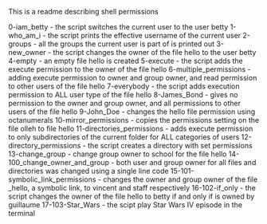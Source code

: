 This is a readme describing shell permissions 

0-iam_betty - the script switches the current user to the user betty
1-who_am_i - the script prints the effective username of the current user
2-groups - all the groups the current user is part of is printed out
3-new_owner - the script changes the owner of the file hello to the user betty
4-empty - an empty file hello is created
5-execute - the script adds the execute permission to the owner of the file hello
6-multiple_permissions - adding execute permission to owner and group owner, and read permission to other users of the file hello
7-everybody - the script adds execution permission to ALL user type of the file hello
8-James_Bond - gives no permission to the owner and group owner, and all permissions to other users of the file hello
9-John_Doe - changes the hello file permission using octanumerals
10-mirror_permissions - copies the permissions setting on the file olleh to file hello
11-directories_permissions - adds execute permission to only subdirectories of the current folder for ALL categories of users
12-directory_permissions - the script creates a directory with set permissions
13-change_group - change group owner to school for the file hello
14-100_change_owner_and_group - both user and group owner for all files and directories was changed using a single line code
15-101-symbolic_link_permissions - changes the owner and group owner of the file _hello, a symbolic link, to vincent and staff respectively
16-102-if_only - the script changes the owner of the file hello to betty if and only if is owned by guillaume
17-103-Star_Wars - the scipt play Star Wars IV episode in the terminal
